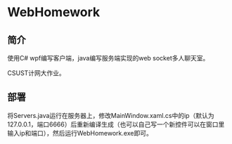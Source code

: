 # WebHomework

## 简介
使用C# wpf编写客户端，java编写服务端实现的web socket多人聊天室。

CSUST计网大作业。

## 部署
将Servers.java运行在服务器上，修改MainWindow.xaml.cs中的ip（默认为127.0.0.1，端口6666）后重新编译生成（也可以自己写一个新控件可以在窗口里输入ip和端口），然后运行WebHomework.exe即可。

